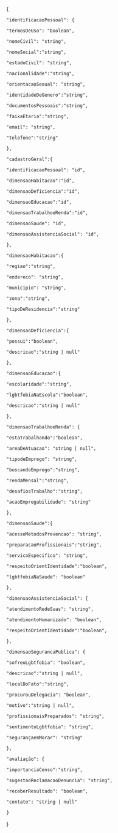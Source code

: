 {

    "identificacaoPessoal": {

    "termosDeUso": "boolean",

    "nomeCivil": "string",

    "nomeSocial":"string",

    "estadoCivil": "string",

    "nacionalidade":"string",

    "orientacaoSexual": "string",

    "identidadeDeGenero":"string",

    "documentosPessoais":"string",

    "faixaEtaria":"string",

    "email": "string",

    "telefone":"string"

    },

    "cadastroGeral":{

    "identificacaoPessoal": "id",

    "dimensaoHabitacao":"id",

    "dimensaoDeficiencia":"id",

    "dimensaoEducacao":"id",

    "dimensaoTrabalhoeRenda":"id",

    "dimensaoSaude": "id",

    "dimensaoAssistenciaSocial": "id",

    },

    "dimensaoHabitacao":{

    "regiao":"string",

    "endereco": "string",

    "municipio": "string",

    "zona":"string",

    "tipoDeResidencia":"string"

    },

    "dimensaoDeficiencia":{

    "possui":"boolean",

    "descricao":"string | null"

    },

    "dimensaoEducacao":{

    "escolaridade":"string",

    "lgbtfobiaNaEscola":"boolean",

    "descricao":"string | null"

    },

    "dimensaoTrabalhoeRenda": {

    "estaTrabalhando":"boolean",

    "areaDeAtuacao": "string | null",

    "tipodeEmprego": "string",

    "buscandoEmprego":"string",

    "rendaMensal":"string",

    "desafiosTrabalho":"string",

    "acaoEmpregabilidade": "string"

    },

    "dimensaoSaude":{

    "acessoMetodosPrevencao": "string",

    "preparacaoProfissionais":"string",

    "servicoEspecifico": "string",

    "respeitoOrientIdentidade":"boolean",

    "lgbtfobiaNaSaude": "boolean"

    },

    "dimensaoAssistenciaSocial": {

    "atendimentoRedeSuas": "string",

    "atendimentoHumanizado": "boolean",

    "respeitoOrientIdentidade":"boolean",

    },

    "dimensaoSegurancaPublica": {

    "sofreuLgbtfobia": "boolean",

    "descricao":"string | null",

    "localDoFato":"string",

    "procurouDelegacia": "boolean",

    "motivo":"string | null",

    "profissionaisPreparados": "string",

    "sentimentoLgbtfobia": "string",

    "segurançaemMorar": "string"

    },

    "avaliação": {

    "importanciaCenso":"string",

    "sugestaoReclamacaoDenuncia": "string",

    "receberResultado": "boolean",

    "contato": "string | null"

    }

}
